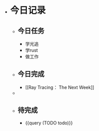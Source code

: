 - # 今日记录
	- ## 今日任务
		- 学光追
		- 学rust
		- 做工作
	- ##  今日完成
		- [[Ray Tracing： The Next Week]]
	-
	- ## 待完成
		- {{query (TODO todo)}}